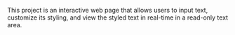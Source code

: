 This project is an interactive web page that allows users to input text, customize its styling, and view the styled text in real-time in a read-only text area. 
